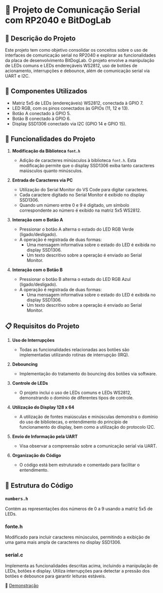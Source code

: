 # 🚀 Projeto de Comunicação Serial com RP2040 e BitDogLab

## 📜 Descrição do Projeto

Este projeto tem como objetivo consolidar os conceitos sobre o uso de interfaces de comunicação serial no RP2040 e explorar as funcionalidades da placa de desenvolvimento BitDogLab. O projeto envolve a manipulação de LEDs comuns e LEDs endereçáveis WS2812, uso de botões de acionamento, interrupções e debounce, além de comunicação serial via UART e I2C.

## 🔧 Componentes Utilizados

- Matriz 5x5 de LEDs (endereçáveis) WS2812, conectada à GPIO 7.
- LED RGB, com os pinos conectados às GPIOs (11, 12 e 13).
- Botão A conectado à GPIO 5.
- Botão B conectado à GPIO 6.
- Display SSD1306 conectado via I2C (GPIO 14 e GPIO 15).

## 🎯 Funcionalidades do Projeto

1. **Modificação da Biblioteca `font.h`**
   - Adição de caracteres minúsculos à biblioteca `font.h`. Esta modificação permite que o display SSD1306 exiba tanto caracteres maiúsculos quanto minúsculos.

2. **Entrada de Caracteres via PC**
   - Utilização do Serial Monitor do VS Code para digitar caracteres.
   - Cada caractere digitado no Serial Monitor é exibido no display SSD1306.
   - Quando um número entre 0 e 9 é digitado, um símbolo correspondente ao número é exibido na matriz 5x5 WS2812.

3. **Interação com o Botão A**
   - Pressionar o botão A alterna o estado do LED RGB Verde (ligado/desligado).
   - A operação é registrada de duas formas:
     - Uma mensagem informativa sobre o estado do LED é exibida no display SSD1306.
     - Um texto descritivo sobre a operação é enviado ao Serial Monitor.

4. **Interação com o Botão B**
   - Pressionar o botão B alterna o estado do LED RGB Azul (ligado/desligado).
   - A operação é registrada de duas formas:
     - Uma mensagem informativa sobre o estado do LED é exibida no display SSD1306.
     - Um texto descritivo sobre a operação é enviado ao Serial Monitor.

## 📋 Requisitos do Projeto

1. **Uso de Interrupções**
   - Todas as funcionalidades relacionadas aos botões são implementadas utilizando rotinas de interrupção (IRQ).

2. **Debouncing**
   - Implementação do tratamento do bouncing dos botões via software.

3. **Controle de LEDs**
   - O projeto inclui o uso de LEDs comuns e LEDs WS2812, demonstrando o domínio de diferentes tipos de controle.

4. **Utilização do Display 128 x 64**
   - A utilização de fontes maiúsculas e minúsculas demonstra o domínio do uso de bibliotecas, o entendimento do princípio de funcionamento do display, bem como a utilização do protocolo I2C.

5. **Envio de Informação pela UART**
   - Visa observar a compreensão sobre a comunicação serial via UART.

6. **Organização do Código**
   - O código está bem estruturado e comentado para facilitar o entendimento.

## 📂 Estrutura do Código

### `numbers.h`
Contém as representações dos números de 0 a 9 usando a matriz 5x5 de LEDs.

### fonte.h
Modificado para incluir caracteres minúsculos, permitindo a exibição de uma gama mais ampla de caracteres no display SSD1306.

### serial.c
Implementa as funcionalidades descritas acima, incluindo a manipulação de LEDs, botões e display. Utiliza interrupções para detectar a pressão dos botões e debounce para garantir leituras estáveis.

🎥 [Demonstração](https://drive.google.com/file/d/1MHSUuecOA-a4oHleYUZzWbQ0qhRKF1pj/view?usp=sharing)


